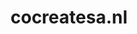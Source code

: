 ---
layout: post
title:  "cocreatesa.nl"
internal_url:  "/dutchgov/cocreatesa.nl.html"
subdomains_count: 2
all_subdomains_count: 2
urls_count: 1
ssl_rank: 0
http_rank: 25
url_link: /data/cocreatesa.nl/urls.txt
all_subdomains_link: /data/cocreatesa.nl/all_subdomains.txt
subdomains_link: /data/cocreatesa.nl/subdomains.txt
categories: dutchgov
---